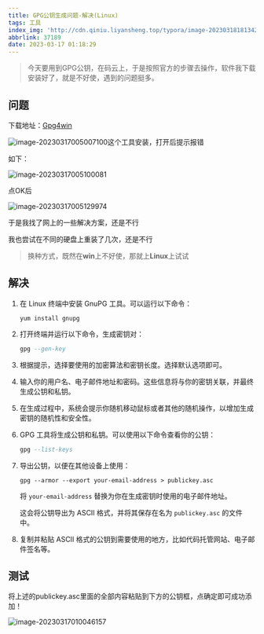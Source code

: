 ```yaml
---
title: GPG公钥生成问题-解决(Linux)
tags: 工具
index_img: 'http://cdn.qiniu.liyansheng.top/typora/image-20230318181342082.png'
abbrlink: 37189
date: 2023-03-17 01:18:29
---
```

> 今天要用到GPG公钥，在码云上，于是按照官方的步骤去操作，软件我下载安装好了，就是不好使，遇到的问题挺多。

## 问题

下载地址：[Gpg4win](https://gpg4win.org/)

![image-20230317005007100](http://cdn.qiniu.liyansheng.top/typora/image-20230317005007100.png)这个工具安装，打开后提示报错

如下：

![image-20230317005100081](http://cdn.qiniu.liyansheng.top/typora/image-20230317005100081.png)

点OK后

![image-20230317005129974](http://cdn.qiniu.liyansheng.top/typora/image-20230317005129974.png)

于是我找了网上的一些解决方案，还是不行

我也尝试在不同的硬盘上重装了几次，还是不行

> 换种方式，既然在**win**上不好使，那就上**Linux**上试试

## 解决

1. 在 Linux 终端中安装 GnuPG 工具。可以运行以下命令：

    ```routeros
    yum install gnupg 
    ```

2. 打开终端并运行以下命令，生成密钥对：

    ```ada
    gpg --gen-key
    ```

3. 根据提示，选择要使用的加密算法和密钥长度。选择默认选项即可。

4. 输入你的用户名、电子邮件地址和密码。这些信息将与你的密钥关联，并最终生成公钥和私钥。

5. 在生成过程中，系统会提示你随机移动鼠标或者其他的随机操作，以增加生成密钥的随机性和安全性。

6. GPG 工具将生成公钥和私钥。可以使用以下命令查看你的公钥：

    ```ada
    gpg --list-keys
    ```

7. 导出公钥，以便在其他设备上使用：

    ```stylus
    gpg --armor --export your-email-address > publickey.asc
    ```

    将 `your-email-address` 替换为你在生成密钥时使用的电子邮件地址。

    这会将公钥导出为 ASCII 格式，并将其保存在名为 `publickey.asc` 的文件中。

8. 复制并粘贴 ASCII 格式的公钥到需要使用的地方，比如代码托管网站、电子邮件签名等。

## 测试

将上述的publickey.asc里面的全部内容粘贴到下方的公钥框，点确定即可成功添加！

![image-20230317010046157](http://cdn.qiniu.liyansheng.top/typora/image-20230317010046157.png)



